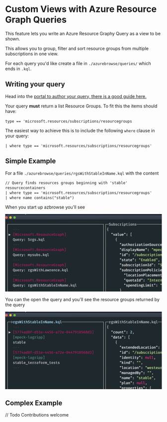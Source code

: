 # Custom Views with Azure Resource Graph Queries

This feature lets you write an Azure Resource Graphy Query as a view to be shown.

This allows you to group, filter and sort resource groups from multiple subscriptions in one view. 

For each query you'd like create a file in `./azurebrowse/queries/` which ends in `.kql`.

## Writing your query

Head into the [portal to author your query, there is a good guide here.](https://docs.microsoft.com/en-us/azure/governance/resource-graph/first-query-portal)

Your query **must** return a list Resource Groups. To fit this the items should have:

`type == 'microsoft.resources/subscriptions/resourcegroups`

The easiest way to achieve this is to include the following `where` clause in your query:

`| where type == 'microsoft.resources/subscriptions/resourcegroups'`

## Simple Example

For a file `./azurebrowse/queries/rgsWithStableInName.kql` with the content

```kusto
// Query finds resources groups beginning with 'stable'
resourcecontainers 
| where type == 'microsoft.resources/subscriptions/resourcegroups' 
| where name contains("stable")
```

When you start up azbrowse you'll see

![](./images/kqlQueries.png)

You can the open the query and you'll see the resource groups returned by the query

![](./images/kqlResults.png)

## Complex Example

// Todo Contributions welcome

